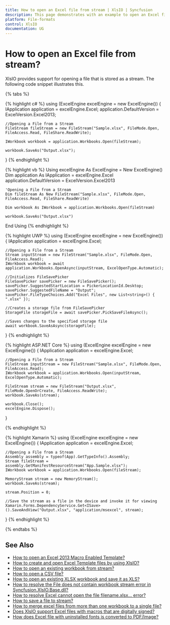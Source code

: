 ```yaml
---
title: How to open an Excel file from stream | XlsIO | Syncfusion
description: This page demonstrates with an example to open an Excel file from stream using Syncfusion .NET Excel library (XlsIO).
platform: File-formats
control: XlsIO
documentation: UG
---
```


# How to open an Excel file from stream?

XlsIO provides support for opening a file that is stored as a stream. The following code snippet illustrates this.

{% tabs %}  

{% highlight c# %}
using (ExcelEngine excelEngine = new ExcelEngine())
{
    IApplication application = excelEngine.Excel;
    application.DefaultVersion = ExcelVersion.Excel2013;

    //Opening a File from a Stream
    FileStream fileStream = new FileStream("Sample.xlsx", FileMode.Open, FileAccess.Read, FileShare.ReadWrite);

    IWorkbook workbook = application.Workbooks.Open(fileStream);

    workbook.SaveAs("Output.xlsx");
}
{% endhighlight %}

{% highlight vb %}
Using excelEngine As ExcelEngine = New ExcelEngine()
    Dim application As IApplication = excelEngine.Excel
    application.DefaultVersion = ExcelVersion.Excel2013

    'Opening a File from a Stream
    Dim fileStream As New FileStream("Sample.xlsx", FileMode.Open, FileAccess.Read, FileShare.ReadWrite)

    Dim workbook As IWorkbook = application.Workbooks.Open(fileStream)

    workbook.SaveAs("Output.xlsx")
End Using
{% endhighlight %}

{% highlight UWP %}
using (ExcelEngine excelEngine = new ExcelEngine())
{
    IApplication application = excelEngine.Excel;

    //Opening a File from a Stream
    Stream inputStream = new FileStream("Sample.xlsx", FileMode.Open, FileAccess.Read);
    IWorkbook workbook = await application.Workbooks.OpenAsync(inputStream, ExcelOpenType.Automatic);
	
    //Initializes FileSavePicker
    FileSavePicker savePicker = new FileSavePicker();
    savePicker.SuggestedStartLocation = PickerLocationId.Desktop;
    savePicker.SuggestedFileName = "Output";
    savePicker.FileTypeChoices.Add("Excel Files", new List<string>() { ".xlsx" });

    //Creates a storage file from FileSavePicker
    StorageFile storageFile = await savePicker.PickSaveFileAsync();

    //Saves changes to the specified storage file
    await workbook.SaveAsAsync(storageFile);
}
{% endhighlight %}

{% highlight ASP.NET Core %}
using (ExcelEngine excelEngine = new ExcelEngine())
{
    IApplication application = excelEngine.Excel;

    //Opening a File from a Stream
    FileStream inputStream = new FileStream("Sample.xlsx", FileMode.Open, FileAccess.Read);
    IWorkbook workbook = application.Workbooks.Open(inputStream, ExcelOpenType.Automatic);

    FileStream stream = new FileStream("Output.xlsx", FileMode.OpenOrCreate, FileAccess.ReadWrite);
    workbook.SaveAs(stream);

    workbook.Close();
    excelEngine.Dispose();
}

{% endhighlight %}

{% highlight Xamarin %}
using (ExcelEngine excelEngine = new ExcelEngine())
{
    IApplication application = excelEngine.Excel;

    //Opening a File from a Stream
    Assembly assembly = typeof(App).GetTypeInfo().Assembly;
    Stream fileStream = assembly.GetManifestResourceStream("App.Sample.xlsx");
    IWorkbook workbook = application.Workbooks.Open(fileStream);
	
    MemoryStream stream = new MemoryStream();
    workbook.SaveAs(stream);

    stream.Position = 0;

    //Save the stream as a file in the device and invoke it for viewing
    Xamarin.Forms.DependencyService.Get<ISave>().SaveAndView("Output.xlsx", "application/msexcel", stream);
}
{% endhighlight %}

  {% endtabs %}  

## See Also

* [How to open an Excel 2013 Macro Enabled Template?](https://help.syncfusion.com/file-formats/xlsio/faqs/how-to-open-an-excel-2013-macro-enabled-template)
* [How to create and open Excel Template files by using XlsIO?](https://help.syncfusion.com/file-formats/xlsio/faqs/how-to-create-and-open-excel-template-files-by-using-xlsio)
* [How to open an existing workbook from stream?](https://help.syncfusion.com/file-formats/xlsio/loading-and-saving-workbook#opening-an-existing-workbook-from-stream)
* [How to open a CSV file?](https://help.syncfusion.com/file-formats/xlsio/working-with-excel-worksheet#open-a-csv-file)
* [How to open an existing XLSX workbook and save it as XLS?](https://help.syncfusion.com/file-formats/xlsio/faqs/how-to-open-an-existing-xlsx-workbook-and-save-it-as-xls)
* [How to resolve the File does not contain workbook stream error in Syncfusion.XlsIO.Base.dll?](https://help.syncfusion.com/file-formats/xlsio/faqs/how-to-resolve-the-file-does-not-contain-workbook-stream-error)
* [How to resolve Excel cannot open the file filename.xlsx... error?](https://help.syncfusion.com/file-formats/xlsio/faqs/how-to-resolve-excel-cannot-open-the-file-because-the-file-format-for-the-file-extension-is-not-valid)
* [How to save a file to stream?](https://help.syncfusion.com/file-formats/xlsio/faqs/how-to-save-a-file-to-stream)
* [How to merge excel files from more than one workbook to a single file?](https://help.syncfusion.com/file-formats/xlsio/faqs/how-to-merge-excel-files-from-more-than-one-workbook-to-a-single-file)
* [Does XlsIO support Excel files with macros that are digitally signed?](https://help.syncfusion.com/file-formats/xlsio/faqs/does-xlsio-support-excel-files-with-macros-that-are-digitally-signed)
* [How does Excel file with uninstalled fonts is converted to PDF/Image?](https://help.syncfusion.com/file-formats/xlsio/faqs/how-does-excel-file-with-uninstalled-fonts-is-converted-to-pdf-image)

